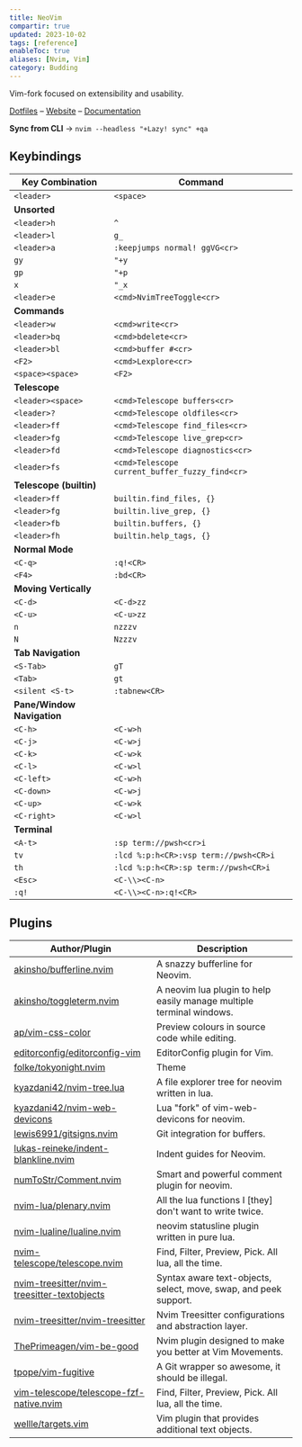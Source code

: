 ```yaml
---
title: NeoVim
compartir: true
updated: 2023-10-02
tags: [reference]
enableToc: true
aliases: [Nvim, Vim]
category: Budding
---
```


Vim-fork focused on extensibility and usability.

[Dotfiles](https://github.com/semanticdata/dotfiles) – [Website](https://neovim.io/) – [Documentation](https://neovim.io/doc/)

**Sync from CLI** → `nvim --headless "+Lazy! sync" +qa`

## Keybindings

| Key Combination | Command |
| --- | --- |
| `<leader>` | `<space>` |
| **Unsorted** |
| `<leader>h` | `^` |
| `<leader>l` | `g_` |
| `<leader>a` | `:keepjumps normal! ggVG<cr>` |
| `gy` | `"+y` |
| `gp` | `"+p` |
| `x` | `"_x` |
| `<leader>e` | `<cmd>NvimTreeToggle<cr>` |
| **Commands** |
| `<leader>w` | `<cmd>write<cr>` |
| `<leader>bq` | `<cmd>bdelete<cr>` |
| `<leader>bl` | `<cmd>buffer #<cr>` |
| `<F2>` | `<cmd>Lexplore<cr>` |
| `<space><space>` | `<F2>` |
| **Telescope** |
| `<leader><space>` | `<cmd>Telescope buffers<cr>` |
| `<leader>?` | `<cmd>Telescope oldfiles<cr>` |
| `<leader>ff` | `<cmd>Telescope find_files<cr>` |
| `<leader>fg` | `<cmd>Telescope live_grep<cr>` |
| `<leader>fd` | `<cmd>Telescope diagnostics<cr>` |
| `<leader>fs` | `<cmd>Telescope current_buffer_fuzzy_find<cr>` |
| **Telescope (builtin)** |
| `<leader>ff` | `builtin.find_files, {}` |
| `<leader>fg` | `builtin.live_grep, {}` |
| `<leader>fb` | `builtin.buffers, {}` |
| `<leader>fh` | `builtin.help_tags, {}` |
| **Normal Mode** |
| `<C-q>` | `:q!<CR>` |
| `<F4>` | `:bd<CR>` |
| **Moving Vertically** |
| `<C-d>` | `<C-d>zz` |
| `<C-u>` | `<C-u>zz` |
| `n` | `nzzzv` |
| `N` | `Nzzzv` |
| **Tab Navigation** |
| `<S-Tab>` | `gT` |
| `<Tab>` | `gt` |
| `<silent <S-t>` | `:tabnew<CR>` |
| **Pane/Window Navigation** |
| `<C-h>` | `<C-w>h` |
| `<C-j>` | `<C-w>j` |
| `<C-k>` | `<C-w>k` |
| `<C-l>` | `<C-w>l` |
| `<C-left>` | `<C-w>h` |
| `<C-down>` | `<C-w>j` |
| `<C-up>` | `<C-w>k` |
| `<C-right>` | `<C-w>l` |
| **Terminal** |
| `<A-t>` | `:sp term://pwsh<cr>i` |
| `tv` | `:lcd %:p:h<CR>:vsp term://pwsh<CR>i` |
| `th` | `:lcd %:p:h<CR>:sp term://pwsh<CR>i` |
| `<Esc>` | `<C-\\><C-n>` |
| `:q!` | `<C-\\><C-n>:q!<CR>` |

## Plugins

| Author/Plugin                                                                                                 | Description                                                          |
| ------------------------------------------------------------------------------------------------------------- | -------------------------------------------------------------------- |
| [akinsho/bufferline.nvim](https://github.com/akinsho/bufferline.nvim)                                         | A snazzy bufferline for Neovim.                                      |
| [akinsho/toggleterm.nvim](https://github.com/akinsho/toggleterm.nvim)                                         | A neovim lua plugin to help easily manage multiple terminal windows. |
| [ap/vim-css-color](https://github.com/ap/vim-css-color)                                                       | Preview colours in source code while editing.                        |
| [editorconfig/editorconfig-vim](https://github.com/editorconfig/editorconfig-vim)                             | EditorConfig plugin for Vim.                                         |
| [folke/tokyonight.nvim](https://github.com/folke/tokyonight.nvim)                                             | Theme                                                                |
| [kyazdani42/nvim-tree.lua](https://github.com/kyazdani42/nvim-tree.lua)                                       | A file explorer tree for neovim written in lua.                      |
| [kyazdani42/nvim-web-devicons](https://github.com/kyazdani42/nvim-web-devicons)                               | Lua "fork" of vim-web-devicons for neovim.                           |
| [lewis6991/gitsigns.nvim](https://github.com/lewis6991/gitsigns.nvim)                                         | Git integration for buffers.                                         |
| [lukas-reineke/indent-blankline.nvim](https://github.com/lukas-reineke/indent-blankline.nvim)                 | Indent guides for Neovim.                                            |
| [numToStr/Comment.nvim](https://github.com/numToStr/Comment.nvim)                                             | Smart and powerful comment plugin for neovim.                        |
| [nvim-lua/plenary.nvim](https://github.com/nvim-lua/plenary.nvim)                                             | All the lua functions I [they] don't want to write twice.            |
| [nvim-lualine/lualine.nvim](https://github.com/nvim-lualine/lualine.nvim)                                     | neovim statusline plugin written in pure lua.                        |
| [nvim-telescope/telescope.nvim](https://github.com/nvim-telescope/telescope.nvim)                             | Find, Filter, Preview, Pick. All lua, all the time.                  |
| [nvim-treesitter/nvim-treesitter-textobjects](https://github.com/nvim-treesitter/nvim-treesitter-textobjects) | Syntax aware text-objects, select, move, swap, and peek support.     |
| [nvim-treesitter/nvim-treesitter](https://github.com/nvim-treesitter/nvim-treesitter)                         | Nvim Treesitter configurations and abstraction layer.                |
| [ThePrimeagen/vim-be-good](https://github.com/ThePrimeagen/vim-be-good)                                       | Nvim plugin designed to make you better at Vim Movements.            |
| [tpope/vim-fugitive](https://github.com/tpope/vim-fugitive)                                                   | A Git wrapper so awesome, it should be illegal.                      |
| [vim-telescope/telescope-fzf-native.nvim](https://github.com/nvim-telescope/telescope-fzf-native.nvim)        | Find, Filter, Preview, Pick. All lua, all the time.                  |
| [wellle/targets.vim](https://github.com/wellle/targets.vim)                                                   | Vim plugin that provides additional text objects.                    |
